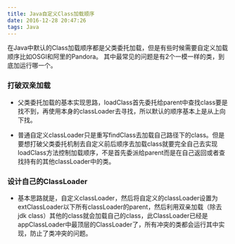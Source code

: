 ```yaml
---
title: Java自定义Class加载顺序
date: 2016-12-28 20:47:26
tags: Java
---
```


在Java中默认的Class加载顺序都是父类委托加载，但是有些时候需要自定义加载顺序比如OSGI和阿里的Pandora。
其中最常见的问题是有2个一模一样的类，到底加运行哪一个。

### 打破双亲加载

* 父类委托加载的基本实现思路，loadClass首先委托给parent中查找class要是找不到，再使用本身的classLoader去寻找，所以默认的顺序基本上是从上向下找。

* 普通自定义classLoader只是重写findClass去加载自己路径下的class。但是要想打破父类委托机制去自定义前后顺序去加载class就要完全自己去实现loadClass方法控制加载顺序，不是首先委派给parent而是在自己返回或者查找持有的其他classLoader中的类。

### 设计自己的ClassLoader
* 基本思路就是，自定义classLoader，然后将自定义的classLoader设置为extClassLoader以下所有classLoader的parent，然后利用双亲加载（除去jdk class）其他的class就会加载自己的class，此ClassLoader已经是appClassLoader中最顶层的ClassLoader了，所有冲突的类都会运行其中实现，防止了类冲突的问题。
